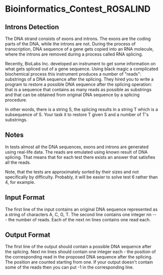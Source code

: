 # Bioinformatics_Contest_ROSALIND

## Introns Detection

The DNA strand consists of exons and introns. The exons are the coding parts of the DNA, while the introns are not. During the process of transcription, DNA sequence of a gene gets copied into an RNA molecule, where the introns are removed during a process called RNA splicing.

Recently, BioLabs Inc. developed an instrument to get some information on what gets spliced out of a gene sequence. Using black magic a complicated biochemical process this instrument produces a number of "reads": substrings of a DNA sequence after the splicing. They hired you to write a program to restore a possible DNA sequence after the splicing operation: that is a sequence that contains as many reads as possible as substrings and that can be obtained from original DNA sequence by a splicing procedure.

In other words, there is a string S, the splicing results in a string T which is a subsequence of S. Your task it to restore T given S and a number of T's substrings.

## Notes

In tests almost all the DNA sequences, exons and introns are generated using real-life data. The reads are emulated using known result of DNA splicing. That means that for each test there exists an answer that satisfies all the reads.

Note, that the tests are approximately sorted by their sizes and not specifically by difficulty. Probably, it will be easier to solve test 6 rather than 4, for example.

## Input Format

The first line of the input contains an original DNA sequence represented as a string of characters A, C, G, T. The second line contains one integer nn --- the number of reads. Each of the next nn lines contains one read each.

## Output Format

The first line of the output should contain a possible DNA sequence after the splicing. Next nn lines should contain one integer each - the position of the corresponding read in the proposed DNA sequence after the splicing. The position are counted starting from one. If your output doesn't contain some of the reads then you can put -1 in the corresponding line.
